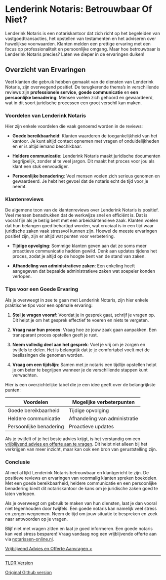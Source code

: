 # Lenderink Notaris: Betrouwbaar Of Niet?

Lenderink Notaris is een notariskantoor dat zich richt op het begeleiden van vastgoedtransacties, het opstellen van testamenten en het adviseren over huwelijkse voorwaarden. Klanten melden een prettige ervaring met een focus op professionaliteit en persoonlijke omgang. Maar hoe betrouwbaar is Lenderink Notaris precies? Laten we dieper in de ervaringen duiken!

## Overzicht van Ervaringen 

Veel klanten die gebruik hebben gemaakt van de diensten van Lenderink Notaris, zijn overwegend positief. De terugkerende thema’s in verschillende reviews zijn **professionele service**, **goede communicatie** en **een persoonlijke benadering**. Mensen voelen zich gehoord en gewaardeerd, wat in dit soort juridische processen een groot verschil kan maken.

### Voordelen van Lenderink Notaris

Hier zijn enkele voordelen die vaak genoemd worden in de reviews:

- **Goede bereikbaarheid**: Klanten waarderen de toegankelijkheid van het kantoor. Je kunt altijd contact opnemen met vragen of onduidelijkheden en er is altijd iemand beschikbaar.
  
- **Heldere communicatie**: Lenderink Notaris maakt juridische documenten begrijpelijk, zonder al te veel jargon. Dit maakt het proces voor jou als klant een stuk eenvoudiger.

- **Persoonlijke benadering**: Veel mensen voelen zich serieus genomen en gewaardeerd. Je hebt het gevoel dat de notaris echt de tijd voor je neemt.

### Klantenreviews

De algemene toon van de klantenreviews over Lenderink Notaris is positief. Veel mensen benadrukken dat de werkwijze snel en efficiënt is. Dat is vooral fijn als je bezig bent met een arbeidsintensieve zaak. Klanten voelen dat hun belangen goed behartigd worden, wat cruciaal is in een tijd waar juridische zaken vaak stressvol kunnen zijn. Hoewel de meeste ervaringen positief zijn, zijn er altijd wat punten voor verbetering.

- **Tijdige opvolging**: Sommige klanten geven aan dat ze soms meer proactieve communicatie hadden gewild. Denk aan updates tijdens het proces, zodat je altijd op de hoogte bent van de stand van zaken.
  
- **Afhandeling van administratieve zaken**: Een enkeling heeft aangegeven dat bepaalde administratieve zaken wat soepeler konden verlopen.

### Tips voor een Goede Ervaring

Als je overweegt in zee te gaan met Lenderink Notaris, zijn hier enkele praktische tips voor een optimale ervaring:

1. **Stel je vragen vooraf**: Voordat je in gesprek gaat, schrijf je vragen op. Dit helpt je om het gesprek effectief te voeren en niets te vergeten.

2. **Vraag naar hun proces**: Vraag hoe ze jouw zaak gaan aanpakken. Een transparant proces opstellen geeft je rust.

3. **Neem volledig deel aan het gesprek**: Voel je vrij om je zorgen en twijfels te delen. Het is belangrijk dat je je comfortabel voelt met de beslissingen die genomen worden.

4. **Vraag om een tijdslijn**: Samen met je notaris een tijdlijn opstellen helpt je om beter te begrijpen wanneer je de verschillende stappen kunt verwachten.

Hier is een overzichtelijke tabel die je een idee geeft over de belangrijkste punten:

| Voordelen                         | Mogelijke verbeterpunten         |
|-----------------------------------|----------------------------------|
| Goede bereikbaarheid               | Tijdige opvolging                 |
| Heldere communicatie               | Afhandeling van administratie     |
| Persoonlijke benadering            | Proactieve updates                |

Als je twijfelt of je het beste advies krijgt, is het verstandig om een [vrijblijvend advies en offerte aan te vragen](https://notarissen-online.nl). Dit helpt niet alleen bij het verkrijgen van meer inzicht, maar kan ook een bron van geruststelling zijn.

### Conclusie

Al met al lijkt Lenderink Notaris betrouwbaar en klantgericht te zijn. De positieve reviews en ervaringen van voormalig klanten spreken boekdelen. Met een goede bereikbaarheid, heldere communicatie en een persoonlijke benadering biedt dit notariskantoor de kans om je juridische zaken goed te laten verlopen. 

Als je overweegt om gebruik te maken van hun diensten, laat je dan vooral niet tegenhouden door twijfels. Een goede notaris kan namelijk veel stress en zorgen wegnemen. Neem de tijd om jouw situatie te bespreken en zoek naar antwoorden op je vragen. 

Blijf niet met vragen zitten en laat je goed informeren. Een goede notaris kan veel stress besparen! Vraag vandaag nog een vrijblijvende offerte aan via [notarissen-online.nl](https://notarissen-online.nl). 

[Vrijblijvend Advies en Offerte Aanvragen >](https://notarissen-online.nl)

---
[TLDR Version](https://gist.github.com/readthisnow/0f7b54ece9945123e35668e383adc0ff)

[Original Github version](https://github.com/readthisnow/lenderink-notaris-review-betrouwbaar-of-niet#readme)
